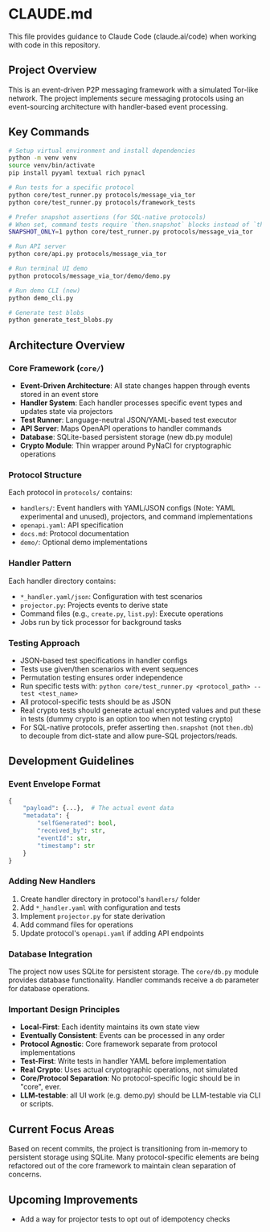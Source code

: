 # CLAUDE.md

This file provides guidance to Claude Code (claude.ai/code) when working with code in this repository.

## Project Overview

This is an event-driven P2P messaging framework with a simulated Tor-like network. The project implements secure messaging protocols using an event-sourcing architecture with handler-based event processing.

## Key Commands

```bash
# Setup virtual environment and install dependencies
python -m venv venv
source venv/bin/activate
pip install pyyaml textual rich pynacl

# Run tests for a specific protocol
python core/test_runner.py protocols/message_via_tor
python core/test_runner.py protocols/framework_tests

# Prefer snapshot assertions (for SQL-native protocols)
# When set, command tests require `then.snapshot` blocks instead of `then.db`.
SNAPSHOT_ONLY=1 python core/test_runner.py protocols/message_via_tor

# Run API server
python core/api.py protocols/message_via_tor

# Run terminal UI demo
python protocols/message_via_tor/demo/demo.py

# Run demo CLI (new)
python demo_cli.py

# Generate test blobs
python generate_test_blobs.py
```

## Architecture Overview

### Core Framework (`core/`)
- **Event-Driven Architecture**: All state changes happen through events stored in an event store
- **Handler System**: Each handler processes specific event types and updates state via projectors
- **Test Runner**: Language-neutral JSON/YAML-based test executor
- **API Server**: Maps OpenAPI operations to handler commands
- **Database**: SQLite-based persistent storage (new db.py module)
- **Crypto Module**: Thin wrapper around PyNaCl for cryptographic operations

### Protocol Structure
Each protocol in `protocols/` contains:
- `handlers/`: Event handlers with YAML/JSON configs (Note: YAML experimental and unused), projectors, and command implementations
- `openapi.yaml`: API specification
- `docs.md`: Protocol documentation
- `demo/`: Optional demo implementations

### Handler Pattern
Each handler directory contains:
- `*_handler.yaml/json`: Configuration with test scenarios
- `projector.py`: Projects events to derive state
- Command files (e.g., `create.py`, `list.py`): Execute operations
- Jobs run by tick processor for background tasks

### Testing Approach
- JSON-based test specifications in handler configs
- Tests use given/then scenarios with event sequences
- Permutation testing ensures order independence
- Run specific tests with: `python core/test_runner.py <protocol_path> --test <test_name>`
- All protocol-specific tests should be as JSON
- Real crypto tests should generate actual encrypted values and put these in tests (dummy crypto is an option too when not testing crypto)
- For SQL-native protocols, prefer asserting `then.snapshot` (not `then.db`) to decouple from dict-state and allow pure-SQL projectors/reads.

## Development Guidelines

### Event Envelope Format
```python
{
    "payload": {...},  # The actual event data
    "metadata": {
        "selfGenerated": bool,
        "received_by": str,
        "eventId": str,
        "timestamp": str
    }
}
```

### Adding New Handlers
1. Create handler directory in protocol's `handlers/` folder
2. Add `*_handler.yaml` with configuration and tests
3. Implement `projector.py` for state derivation
4. Add command files for operations
5. Update protocol's `openapi.yaml` if adding API endpoints

### Database Integration
The project now uses SQLite for persistent storage. The `core/db.py` module provides database functionality. Handler commands receive a `db` parameter for database operations.

### Important Design Principles
- **Local-First**: Each identity maintains its own state view
- **Eventually Consistent**: Events can be processed in any order
- **Protocol Agnostic**: Core framework separate from protocol implementations
- **Test-First**: Write tests in handler YAML before implementation
- **Real Crypto**: Uses actual cryptographic operations, not simulated
- **Core/Protocol Separation**: No protocol-specific logic should be in "core", ever.
- **LLM-testable**: all UI work (e.g. demo.py) should be LLM-testable via CLI or scripts.

## Current Focus Areas
Based on recent commits, the project is transitioning from in-memory to persistent storage using SQLite. Many protocol-specific elements are being refactored out of the core framework to maintain clean separation of concerns.

## Upcoming Improvements
- Add a way for projector tests to opt out of idempotency checks